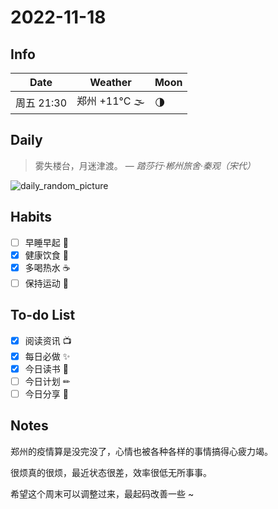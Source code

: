 # 2022-11-18

## Info

| Date           | Weather      | Moon |
| -------------- | ------------ | ---- |
| 周五 21:30 | 郑州 +11°C 🌫  | 🌗 |

## Daily

> 雾失楼台，月迷津渡。
> — *踏莎行·郴州旅舍·秦观（宋代）*

![daily_random_picture](https://images.unsplash.com/photo-1516900557549-41557d405adf?crop=entropy&cs=tinysrgb&fit=crop&fm=jpg&h=1080&ixid=MnwxfDB8MXxyYW5kb218MHx8bW91bnRhaW4sd2F0ZXIsbGFuZHNjYXBlLGdhbGF4eSxjaXR5fHx8fHx8MTY2ODc3ODIyMQ&ixlib=rb-4.0.3&q=80&utm_campaign=api-credit&utm_medium=referral&utm_source=unsplash_source&w=1920)

## Habits

- [ ] 早睡早起 🌃
- [x] 健康饮食 🥗
- [x] 多喝热水 ☕️
- [ ] 保持运动 💪

## To-do List

- [x] 阅读资讯 📺
- [x] 每日必做 ✨
- [x] 今日读书 📖
- [ ] 今日计划 ✏
- [ ] 今日分享 📌

## Notes

郑州的疫情算是没完没了，心情也被各种各样的事情搞得心疲力竭。

很烦真的很烦，最近状态很差，效率很低无所事事。

希望这个周末可以调整过来，最起码改善一些 ~


